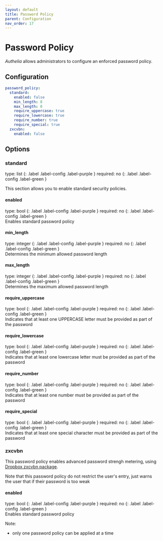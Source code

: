 ```yaml
---
layout: default
title: Password Policy
parent: Configuration
nav_order: 17
---
```


# Password Policy
_Authelia_ allows administrators to configure an enforced password policy.

## Configuration

```yaml
password_policy:
  standard:
    enabled: false 
    min_length: 8
    max_length: 0
    require_uppercase: true
    require_lowercase: true
    require_number: true
    require_special: true
  zxcvbn:
    enabled: false
```

## Options

### standard
<div markdown="1">
type: list
{: .label .label-config .label-purple } 
required: no
{: .label .label-config .label-green }
</div>

This section allows you to enable standard security policies. 
#### enabled 
<div markdown="1">
type: bool
{: .label .label-config .label-purple } 
required: no
{: .label .label-config .label-green }
</div>
Enables standard password policy

#### min_length 
<div markdown="1">
type: integer
{: .label .label-config .label-purple } 
required: no
{: .label .label-config .label-green }
</div>
Determines the minimum allowed password length

#### max_length 
<div markdown="1">
type: integer
{: .label .label-config .label-purple } 
required: no
{: .label .label-config .label-green }
</div>
Determines the maximum allowed password length

#### require_uppercase 
<div markdown="1">
type: bool
{: .label .label-config .label-purple } 
required: no
{: .label .label-config .label-green }
</div>
Indicates that at least one UPPERCASE letter must be provided as part of the password

#### require_lowercase 
<div markdown="1">
type: bool
{: .label .label-config .label-purple } 
required: no
{: .label .label-config .label-green }
</div>
Indicates that at least one lowercase letter must be provided as part of the password

#### require_number 
<div markdown="1">
type: bool
{: .label .label-config .label-purple } 
required: no
{: .label .label-config .label-green }
</div>
Indicates that at least one number must be provided as part of the password

#### require_special 
<div markdown="1">
type: bool
{: .label .label-config .label-purple } 
required: no
{: .label .label-config .label-green }
</div>
Indicates that at least one special character must be provided as part of the password


### zxcvbn
This password policy enables advanced password strengh metering, using [Dropbox zxcvbn package](https://github.com/dropbox/zxcvbn).

Note that this password policy do not restrict the user's entry, just warns the user that if their password is too weak


#### enabled 
<div markdown="1">
type: bool
{: .label .label-config .label-purple } 
required: no
{: .label .label-config .label-green }
</div>
Enables standard password policy

Note:
* only one password policy can be applied at a time
